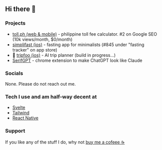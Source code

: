 ## Hi there 👋

### Projects

- [toll.ph (web & mobile)](https://toll.ph/) - philippine toll fee calculator. #2 on Google SEO (10k views/month, $0/month)
- [simplifast (ios)](https://apps.apple.com/ph/app/simplifast-fasting-tracker/id6714461740) - fasting app for minimalists (#845 under "fasting tracker" on app store)
- 🚧 [tripfoo (ios)](https://tripfoo.com/) - AI trip planner (build in progress...)
- [SerifGPT]() - chrome extension to make ChatGPT look like Claude

### Socials

None. Please do not reach out me.

### Tech I use and am half-way decent at

- [Svelte](https://svelte.dev/)
- [Tailwind](https://tailwindcss.com/)
- [React Native](https://reactnative.dev/)

### Support

If you like any of the stuff I do, why not [buy me a cofeee ☕️](https://www.buymeacoffee.com/ryanarnold)
